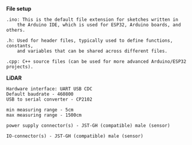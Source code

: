 
**File setup** 

	.ino: This is the default file extension for sketches written in 
		the Arduino IDE, which is used for ESP32, Arduino boards, and others.

	.h: Used for header files, typically used to define functions, constants, 
		and variables that can be shared across different files.

	.cpp: C++ source files (can be used for more advanced Arduino/ESP32 projects).


**LiDAR**

	Hardware interface: UART USB CDC
	Default baudrate - 460800
	USB to serial converter - CP2102

	min measuring range - 5cm
	max measuring range - 1500cm

	power supply connector(s) - JST-GH (compatible) male (sensor)

	IO-connector(s) - JST-GH (compatible) male (sensor)
	
	
